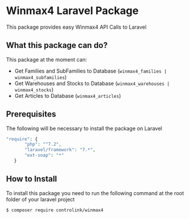 # Winmax4 Laravel Package

This package provides easy Winmax4 API Calls to Laravel

## What this package can do?

This package at the moment can:
  - Get Families and SubFamilies to Database (`winmax4_families | winmax4_subfamilies`)
  - Get Warehouses and Stocks to Database (`winmax4_warehouses | winmax4_stocks`)
  - Get Articles to Database (`winmax4_articles`)

## Prerequisites
The following will be necessary to install the package on Laravel
 
 ```php
 "require": {
        "php": "^7.2",
        "laravel/framework": "7.*",
        "ext-soap": "*"
    }
```

## How to Install
To install this package you need to run the following command at the root folder of your laravel project

```sh
$ composer require controlink/winmax4
```
